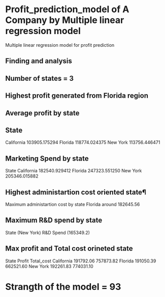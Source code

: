 # Profit_prediction_model of A Company by Multiple linear regression model
Multiple linear regression model for profit prediction 
## Finding and analysis
## Number of states = 3 
## Highest profit generated from Florida region 
## Average profit by state
## State
California    103905.175294
Florida       118774.024375
New York      113756.446471
## Marketing Spend by state
State
California    182540.929412
Florida       247323.551250
New York      205346.015882
## Highest administartion cost oriented state¶
Maximum administartion cost by state Florida around 182645.56
## Maximum R&D spend by state
State (New York)	R&D Spend (165349.2)
## Max profit and Total cost orineted state
 State		    Profit  Total_cost
California	191792.06	757873.82
Florida	    191050.39	662521.60
New York	  192261.83	774031.10
# Strangth of the model = 93
